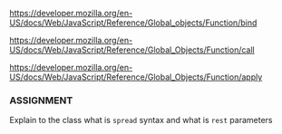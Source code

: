 
<https://developer.mozilla.org/en-US/docs/Web/JavaScript/Reference/Global_objects/Function/bind>

<https://developer.mozilla.org/en-US/docs/Web/JavaScript/Reference/Global_Objects/Function/call>

<https://developer.mozilla.org/en-US/docs/Web/JavaScript/Reference/Global_Objects/Function/apply>

### ASSIGNMENT 

Explain to the class what is `spread` syntax and what is `rest` parameters
